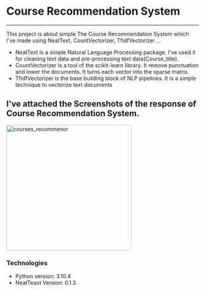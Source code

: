 # **Course Recommendation System**
***
This project is about simple The Course Recommendation System which I've made using NeatText, CountVectorizer, TfidfVectorizer ...<br>
* NeatText is a simple Natural Language Processing package. I've used it for cleaning text data and pre-processing text data(Course_title).
* CountVectorizer is a tool of the scikit-learn library. It remove punctuation and lower the documents. It turns each vector into the sparse matrix. 
* TfidfVectorizer is the base building block of NLP pipelines. It is a simple technique to vectorize text documents

## I've attached the Screenshots of the response of Course Recommendation System.

<img width="328" alt="courses_recommenor" src="https://user-images.githubusercontent.com/65063352/167835865-57dce8a5-1055-4072-8285-ea047775cd80.png">

### Technologies 
* Python version: 3.10.4
* NeatTeaxt Version: 0.1.3
